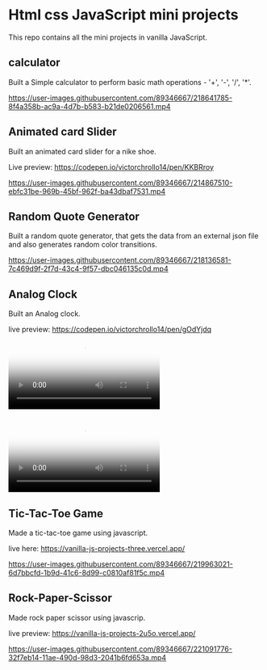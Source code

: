 # Html css JavaScript mini projects

This repo contains all the mini projects in vanilla JavaScript.

## calculator

Built a Simple calculator to perform basic math operations - '+', '-', '/', '*'.


https://user-images.githubusercontent.com/89346667/218641785-8f4a358b-ac9a-4d7b-b583-b21de0206561.mp4



## Animated card Slider
Built an animated card slider for a nike shoe.

Live preview: https://codepen.io/victorchrollo14/pen/KKBRroy

https://user-images.githubusercontent.com/89346667/214867510-ebfc31be-969b-45bf-962f-ba43dbaf7531.mp4

## Random Quote Generator
Built a random quote generator, that gets the data from an external json file and also generates random color transitions.

https://user-images.githubusercontent.com/89346667/218136581-7c469d9f-2f7d-43c4-9f57-dbc046135c0d.mp4

## Analog Clock
Built an Analog clock.

live preview: https://codepen.io/victorchrollo14/pen/gOdYjdq
<video poster="https://user-images.githubusercontent.com/89346667/218498194-4b583118-07de-4dbe-a092-7c1900558191.png" controls><source src="https://user-images.githubusercontent.com/89346667/218497181-f7ef04d6-a2eb-42be-8e72-014ae502ee2b.mp4" type="video/mp4"></video>

<video controls poster="https://user-images.githubusercontent.com/89346667/218498194-4b583118-07de-4dbe-a092-7c1900558191.png"
src="https://user-images.githubusercontent.com/89346667/218497181-f7ef04d6-a2eb-42be-8e72-014ae502ee2b.mp4">

## Tic-Tac-Toe Game
Made a tic-tac-toe game using javascript.

live here: https://vanilla-js-projects-three.vercel.app/



https://user-images.githubusercontent.com/89346667/219963021-6d7bbcfd-1b9d-41c6-8d99-c0810af81f5c.mp4

## Rock-Paper-Scissor 
Made rock paper scissor using javascrip.

live preview: https://vanilla-js-projects-2u5o.vercel.app/



https://user-images.githubusercontent.com/89346667/221091776-32f7eb14-11ae-490d-98d3-2041b6fd653a.mp4






